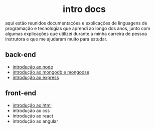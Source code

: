 <h1 align="center">intro docs</h1>

aqui estão reunidos documentações e explicações de linguagens de programação e tecnologias que aprendi ao longo dos anos, junto com algumas explicações que utilizei durante a minha carreira de pessoa instrutora e que me ajudaram muito para estudar.

## back-end
* [introdução ao node](https://github.com/tatialveso/intro-node)
* [introdução ao mongodb e mongoose](https://github.com/tatialveso/intro-mongodb)
* [introdução ao express](https://github.com/tatialveso/intro-express)

## front-end
* [introdução ao html](https://github.com/tatialveso/intro-html)
* introdução ao css
* introdução ao react
* introdução ao angular
